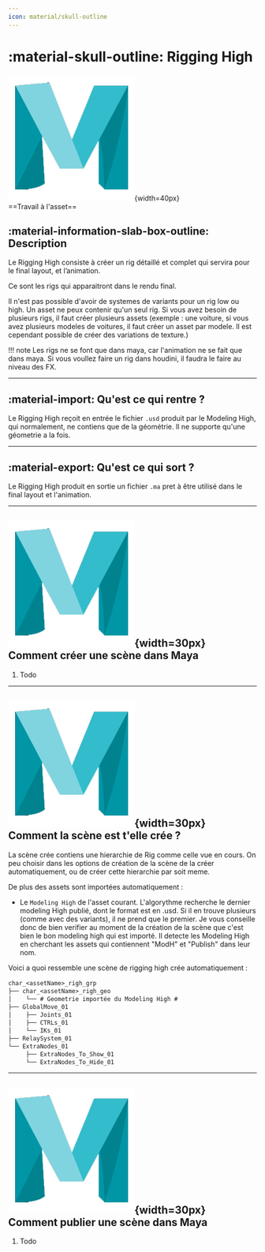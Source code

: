 ```yaml
---
icon: material/skull-outline
---
```


# :material-skull-outline: Rigging High

![Maya_icon](../assets/icons/maya.png){width=40px}
<br>
==Travail à l'asset==

## :material-information-slab-box-outline: Description

Le Rigging High consiste à créer un rig détaillé et complet qui servira pour le final layout, et l’animation.

Ce sont les rigs qui apparaitront dans le rendu final.

Il n'est pas possible d'avoir de systemes de variants pour un rig low ou high. Un asset ne peux contenir qu'un seul rig. Si vous avez besoin de plusieurs rigs, il faut créer plusieurs assets (exemple : une voiture, si vous avez plusieurs modeles de voitures, il faut créer un asset par modele. Il est cependant possible de créer des variations de texture.)

!!! note
    Les rigs ne se font que dans maya, car l'animation ne se fait que dans maya. Si vous voullez faire un rig dans houdini, il faudra le faire au niveau des FX.

------

## :material-import: Qu'est ce qui rentre ?

Le Rigging High reçoit en entrée le fichier `.usd` produit par le Modeling High, qui normalement, ne contiens que de la géométrie. Il ne supporte qu'une géometrie a la fois.

------

## :material-export: Qu'est ce qui sort ?

Le Rigging High produit en sortie un fichier `.ma` pret à être utilisé dans le final layout et l'animation.

------




## ![Maya_icon](../assets/icons/maya.png){width=30px} Comment créer une scène dans Maya

1. Todo

------

## ![Maya_icon](../assets/icons/maya.png){width=30px} Comment la scène est t'elle crée ?

La scène crée contiens une hierarchie de Rig comme celle vue en cours. On peu choisir dans les options de création de la scène de la créer automatiquement, ou de créer cette hierarchie par soit meme.

De plus des assets sont importées automatiquement :

- Le `Modeling High` de l'asset courant. L'algorythme recherche le dernier modeling High publié, dont le format est en .usd. Si il en trouve plusieurs (comme avec des variants), il ne prend que le premier. Je vous conseille donc de bien verifier au moment de la création de la scène que c'est bien le bon modeling high qui est importé. Il detecte les Modeling High en cherchant les assets qui contiennent "ModH" et "Publish" dans leur nom.

Voici a quoi ressemble une scène de rigging high crée automatiquement :<br>
```
char_<assetName>_righ_grp
├── char_<assetName>_righ_geo
│    └── # Geometrie importée du Modeling High #
├── GlobalMove_01
│    ├── Joints_01
│    ├── CTRLs_01
│    └── IKs_01
├── RelaySystem_01
└── ExtraNodes_01
     ├── ExtraNodes_To_Show_01
     └── ExtraNodes_To_Hide_01
```

------

## ![Maya_icon](../assets/icons/maya.png){width=30px} Comment publier une scène dans Maya

1. Todo

